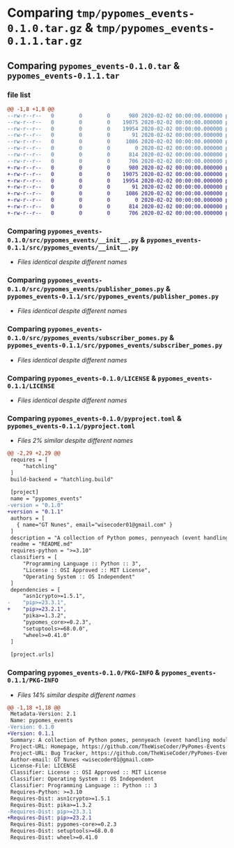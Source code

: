 # Comparing `tmp/pypomes_events-0.1.0.tar.gz` & `tmp/pypomes_events-0.1.1.tar.gz`

## Comparing `pypomes_events-0.1.0.tar` & `pypomes_events-0.1.1.tar`

### file list

```diff
@@ -1,8 +1,8 @@
--rw-r--r--   0        0        0      980 2020-02-02 00:00:00.000000 pypomes_events-0.1.0/src/pypomes_events/__init__.py
--rw-r--r--   0        0        0    19075 2020-02-02 00:00:00.000000 pypomes_events-0.1.0/src/pypomes_events/publisher_pomes.py
--rw-r--r--   0        0        0    19954 2020-02-02 00:00:00.000000 pypomes_events-0.1.0/src/pypomes_events/subscriber_pomes.py
--rw-r--r--   0        0        0       91 2020-02-02 00:00:00.000000 pypomes_events-0.1.0/.gitignore
--rw-r--r--   0        0        0     1086 2020-02-02 00:00:00.000000 pypomes_events-0.1.0/LICENSE
--rw-r--r--   0        0        0        0 2020-02-02 00:00:00.000000 pypomes_events-0.1.0/README.md
--rw-r--r--   0        0        0      814 2020-02-02 00:00:00.000000 pypomes_events-0.1.0/pyproject.toml
--rw-r--r--   0        0        0      706 2020-02-02 00:00:00.000000 pypomes_events-0.1.0/PKG-INFO
+-rw-r--r--   0        0        0      980 2020-02-02 00:00:00.000000 pypomes_events-0.1.1/src/pypomes_events/__init__.py
+-rw-r--r--   0        0        0    19075 2020-02-02 00:00:00.000000 pypomes_events-0.1.1/src/pypomes_events/publisher_pomes.py
+-rw-r--r--   0        0        0    19954 2020-02-02 00:00:00.000000 pypomes_events-0.1.1/src/pypomes_events/subscriber_pomes.py
+-rw-r--r--   0        0        0       91 2020-02-02 00:00:00.000000 pypomes_events-0.1.1/.gitignore
+-rw-r--r--   0        0        0     1086 2020-02-02 00:00:00.000000 pypomes_events-0.1.1/LICENSE
+-rw-r--r--   0        0        0        0 2020-02-02 00:00:00.000000 pypomes_events-0.1.1/README.md
+-rw-r--r--   0        0        0      814 2020-02-02 00:00:00.000000 pypomes_events-0.1.1/pyproject.toml
+-rw-r--r--   0        0        0      706 2020-02-02 00:00:00.000000 pypomes_events-0.1.1/PKG-INFO
```

### Comparing `pypomes_events-0.1.0/src/pypomes_events/__init__.py` & `pypomes_events-0.1.1/src/pypomes_events/__init__.py`

 * *Files identical despite different names*

### Comparing `pypomes_events-0.1.0/src/pypomes_events/publisher_pomes.py` & `pypomes_events-0.1.1/src/pypomes_events/publisher_pomes.py`

 * *Files identical despite different names*

### Comparing `pypomes_events-0.1.0/src/pypomes_events/subscriber_pomes.py` & `pypomes_events-0.1.1/src/pypomes_events/subscriber_pomes.py`

 * *Files identical despite different names*

### Comparing `pypomes_events-0.1.0/LICENSE` & `pypomes_events-0.1.1/LICENSE`

 * *Files identical despite different names*

### Comparing `pypomes_events-0.1.0/pyproject.toml` & `pypomes_events-0.1.1/pyproject.toml`

 * *Files 2% similar despite different names*

```diff
@@ -2,29 +2,29 @@
 requires = [
     "hatchling"
 ]
 build-backend = "hatchling.build"
 
 [project]
 name = "pypomes_events"
-version = "0.1.0"
+version = "0.1.1"
 authors = [
   { name="GT Nunes", email="wisecoder01@gmail.com" }
 ]
 description = "A collection of Python pomes, pennyeach (event handling modules)"
 readme = "README.md"
 requires-python = ">=3.10"
 classifiers = [
     "Programming Language :: Python :: 3",
     "License :: OSI Approved :: MIT License",
     "Operating System :: OS Independent"
 ]
 dependencies = [
     "asn1crypto>=1.5.1",
-    "pip>=23.3.1",
+    "pip>=23.2.1",
     "pika>=1.3.2",
     "pypomes_core>=0.2.3",
     "setuptools>=68.0.0",
     "wheel>=0.41.0"
 ]
 
 [project.urls]
```

### Comparing `pypomes_events-0.1.0/PKG-INFO` & `pypomes_events-0.1.1/PKG-INFO`

 * *Files 14% similar despite different names*

```diff
@@ -1,18 +1,18 @@
 Metadata-Version: 2.1
 Name: pypomes_events
-Version: 0.1.0
+Version: 0.1.1
 Summary: A collection of Python pomes, pennyeach (event handling modules)
 Project-URL: Homepage, https://github.com/TheWiseCoder/PyPomes-Events
 Project-URL: Bug Tracker, https://github.com/TheWiseCoder/PyPomes-Events/issues
 Author-email: GT Nunes <wisecoder01@gmail.com>
 License-File: LICENSE
 Classifier: License :: OSI Approved :: MIT License
 Classifier: Operating System :: OS Independent
 Classifier: Programming Language :: Python :: 3
 Requires-Python: >=3.10
 Requires-Dist: asn1crypto>=1.5.1
 Requires-Dist: pika>=1.3.2
-Requires-Dist: pip>=23.3.1
+Requires-Dist: pip>=23.2.1
 Requires-Dist: pypomes-core>=0.2.3
 Requires-Dist: setuptools>=68.0.0
 Requires-Dist: wheel>=0.41.0
```

